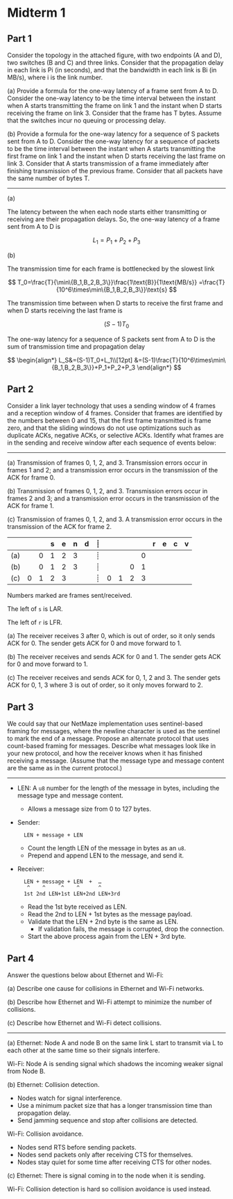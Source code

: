 # Midterm 1

## Part 1

Consider the topology in the attached figure, with two endpoints (A and D), two switches (B and C) and three links. Consider that the propagation delay in each link is Pi (in seconds), and that the bandwidth in each link is Bi (in MB/s), where i is the link number.

(a) Provide a formula for the one-way latency of a frame sent from A to D. Consider the one-way latency to be the time interval between the instant when A starts transmitting the frame on link 1 and the instant when D starts receiving the frame on link 3. Consider that the frame has T bytes. Assume that the switches incur no queuing or processing delay.

(b) Provide a formula for the one-way latency for a sequence of S packets sent from A to D. Consider the one-way latency for a sequence of packets to be the time interval between the instant when A starts transmitting the first frame on link 1 and the instant when D starts receiving the last frame on link 3. Consider that A starts transmission of a frame immediately after finishing transmission of the previous frame. Consider that all packets have the same number of bytes T.

---

(a)

The latency between the when each node starts either transmitting or receiving
are their propagation delays.
So, the one-way latency of a frame sent from A to D is

$$
L_1=P_1+P_2+P_3
$$

(b)

The transmission time for each frame is bottlenecked by the slowest link

$$
T_0=\frac{T}{\min\{B_1,B_2,B_3\}}\frac{1\text{B}}{1\text{MB/s}}
=\frac{T}{10^6\times\min\{B_1,B_2,B_3\}}\text{s}
$$

The transmission time between when D starts to receive the first frame and
when D starts receiving the last frame is

$$
(S-1)T_0
$$

The one-way latency for a sequence of S packets sent from A to D is the sum of
transmission time and propagation delay

$$
\begin{align*}
    L_S&=(S-1)T_0+L_1\\[12pt]
    &=(S-1)\frac{T}{10^6\times\min\{B_1,B_2,B_3\}}+P_1+P_2+P_3
\end{align*}
$$

## Part 2

Consider a link layer technology that uses a sending window of 4 frames and a reception window of 4 frames. Consider that frames are identified by the numbers between 0 and 15, that the first frame transmitted is frame zero, and that the sliding windows do not use optimizations such as duplicate ACKs, negative ACKs, or selective ACKs. Identify what frames are in the sending and receive window after each sequence of events below: 

---

(a) Transmission of frames 0, 1, 2, and 3. Transmission errors occur in frames 1 and 2; and a transmission error occurs in the transmission of the ACK for frame 0. 

(b) Transmission of frames 0, 1, 2, and 3. Transmission errors occur in frames 2 and 3; and a transmission error occurs in the transmission of the ACK for frame 1. 

(c) Transmission of frames 0, 1, 2, and 3. A transmission error occurs in the transmission of the ACK for frame 2. 

|   | | |s|e|n|d|┊| | | | |r|e|c|v|
|---|-|-|-|-|-|-|-|-|-|-|-|-|-|-|-|
|(a)| |0|1|2|3| |┊| | | |0| | | | |
|(b)| |0|1|2|3| |┊| | |0|1| | | | |
|(c)|0|1|2|3| | |┊|0|1|2|3| | | | |

Numbers marked are frames sent/received.

The left of `s` is LAR.

The left of `r` is LFR.

(a)
The receiver receives 3 after 0, which is out of order,
so it only sends ACK for 0.
The sender gets ACK for 0 and move forward to 1.

(b)
The receiver receives and sends ACK for 0 and 1.
The sender gets ACK for 0 and move forward to 1.

(c)
The receiver receives and sends ACK for 0, 1, 2 and 3.
The sender gets ACK for 0, 1, 3 where 3 is out of order,
so it only moves forward to 2.

## Part 3

We could say that our NetMaze implementation uses sentinel-based framing for messages, where the newline character is used as the sentinel to mark the end of a message. Propose an alternate protocol that uses count-based framing for messages. Describe what messages look like in your new protocol, and how the receiver knows when it has finished receiving a message. (Assume that the message type and message content are the same as in the current protocol.)

---

- LEN:
    A `u8` number for the length of the message in bytes,
    including the message type and message content.
    - Allows a message size from 0 to 127 bytes.
- Sender:

        LEN + message + LEN

    - Count the length LEN of the message in bytes as an `u8`.
    - Prepend and append LEN to the message, and send it.

- Receiver:

        LEN + message + LEN  +  …
         ^    ^     ^    ^      ^
        1st 2nd LEN+1st LEN+2nd LEN+3rd

    - Read the 1st byte received as LEN.
    - Read the 2nd to LEN + 1st bytes as the message payload.
    - Validate that the LEN + 2nd byte is the same as LEN.
        - If validation fails, the message is corrupted, drop the connection.
    - Start the above process again from the LEN + 3rd byte.

## Part 4

Answer the questions below about Ethernet and Wi-Fi: 

(a) Describe one cause for collisions in Ethernet and Wi-Fi networks. 

(b) Describe how Ethernet and Wi-Fi attempt to minimize the number of collisions. 

(c) Describe how Ethernet and Wi-Fi detect collisions. 

---

(a)
Ethernet:
Node A and node B on the same link L start to transmit via L to each other
at the same time so their signals interfere.

Wi-Fi:
Node A is sending signal which shadows the incoming weaker signal from
Node B.

(b)
Ethernet:
Collision detection.

- Nodes watch for signal interference.
- Use a minimum packet size that has a longer transmission time than
    propagation delay.
- Send jamming sequence and stop after collisions are detected.

Wi-Fi:
Collision avoidance.

- Nodes send RTS before sending packets.
- Nodes send packets only after receiving CTS for themselves.
- Nodes stay quiet for some time after receiving CTS for other nodes.

(c)
Ethernet:
There is signal coming in to the node when it is sending.

Wi-Fi:
Collision detection is hard so collision avoidance is used instead.
